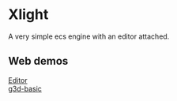 # Xlight
A very simple ecs engine with an editor attached.

## Web demos
[Editor](https://xpenatan.github.io/Xlight/web/editor) <br>
[g3d-basic](https://xpenatan.github.io/Xlight/web/demos/g3d/basic/)
